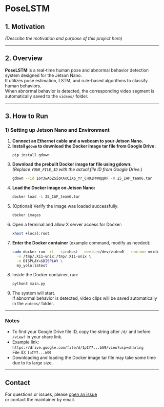 # PoseLSTM

## 1. Motivation

*(Describe the motivation and purpose of this project here)*

---

## 2. Overview

**PoseLSTM** is a real-time human pose and abnormal behavior detection system designed for the Jetson Nano.  
It utilizes pose estimation, LSTM, and rule-based algorithms to classify human behaviors.  
When abnormal behavior is detected, the corresponding video segment is automatically saved to the `videos/` folder.

---

## 3. How to Run

### 1) Setting up Jetson Nano and Environment

1. **Connect an Ethernet cable and a webcam to your Jetson Nano.**
2. **Install `gdown` to download the Docker image tar file from Google Drive:**
    ```bash
    pip install gdown
    ```
3. **Download the prebuilt Docker image tar file using gdown:**  
   *(Replace `YOUR_FILE_ID` with the actual file ID from Google Drive.)*
    ```bash
    gdown --id 1oY3wA6ZSioKAxCIXp_Yr_CHO1PMNqqRF -O 25_IAP_team6.tar
    ```
4. **Load the Docker image on Jetson Nano:**
    ```bash
    docker load -i 25_IAP_team6.tar
    ```
5. (Optional) Verify the image was loaded successfully:
    ```bash
    docker images
    ```
6. Open a terminal and allow X server access for Docker:
    ```bash
    xhost +local:root
    ```
7. **Enter the Docker container** (example command, modify as needed):
    ```bash
    sudo docker run -it --ipc=host --device=/dev/video0 --runtime nvidia \
      -v /tmp/.X11-unix:/tmp/.X11-unix \
      -e DISPLAY=$DISPLAY \
      my_yolo:latest
    ```
8. Inside the Docker container, run:
    ```bash
    python3 main.py
    ```
9. The system will start.  
   If abnormal behavior is detected, video clips will be saved automatically in the `videos/` folder.

---

### Notes

- To find your Google Drive file ID, copy the string after `/d/` and before `/view?` in your share link.
- Example link:  
  `https://drive.google.com/file/d/1pIY7...bS9/view?usp=sharing`  
  File ID: `1pIY7...bS9`
- Downloading and loading the Docker image tar file may take some time due to its large size.

---

## Contact

For questions or issues, please [open an issue](https://github.com/Ohphara/PoseLSTM/issues)  
or contact the maintainer by email.
